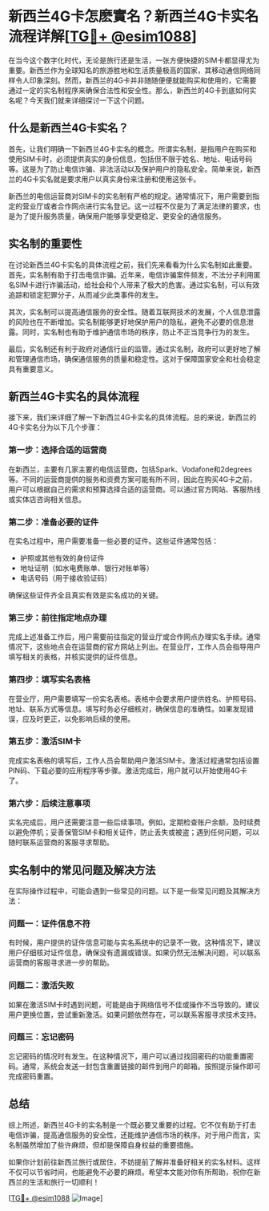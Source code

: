 # 新西兰4G卡怎麽實名？新西兰4G卡实名流程详解[[TG💪+ @esim1088](https://t.me/s/esim1088)]

在当今这个数字化时代，无论是旅行还是生活，一张方便快捷的SIM卡都显得尤为重要。新西兰作为全球知名的旅游胜地和生活质量极高的国家，其移动通信网络同样令人印象深刻。然而，新西兰的4G卡并非随随便便就能购买和使用的，它需要通过一定的实名制程序来确保合法性和安全性。那么，新西兰的4G卡到底如何实名呢？今天我们就来详细探讨一下这个问题。

## 什么是新西兰4G卡实名？

首先，让我们明确一下新西兰4G卡实名的概念。所谓实名制，是指用户在购买和使用SIM卡时，必须提供真实的身份信息，包括但不限于姓名、地址、电话号码等。这是为了防止电信诈骗、非法活动以及保护用户的隐私安全。简单来说，新西兰的4G卡实名就是要求用户以真实身份来注册和使用这张卡。

新西兰的电信运营商对SIM卡的实名制有严格的规定。通常情况下，用户需要到指定的营业厅或者合作网点进行实名登记。这一过程不仅是为了满足法律的要求，也是为了提升服务质量，确保用户能够享受更稳定、更安全的通信服务。

## 实名制的重要性

在讨论新西兰4G卡实名的具体流程之前，我们先来看看为什么实名制如此重要。首先，实名制有助于打击电信诈骗。近年来，电信诈骗案件频发，不法分子利用匿名SIM卡进行诈骗活动，给社会和个人带来了极大的危害。通过实名制，可以有效追踪和锁定犯罪分子，从而减少此类事件的发生。

其次，实名制可以提高通信服务的安全性。随着互联网技术的发展，个人信息泄露的风险也在不断增加。实名制能够更好地保护用户的隐私，避免不必要的信息泄露。同时，实名制也有助于维护通信市场的秩序，防止不正当竞争行为的发生。

最后，实名制还有利于政府对通信行业的监管。通过实名制，政府可以更好地了解和管理通信市场，确保通信服务的质量和稳定性。这对于保障国家安全和社会稳定具有重要意义。

## 新西兰4G卡实名的具体流程

接下来，我们来详细了解一下新西兰4G卡实名的具体流程。总的来说，新西兰的4G卡实名分为以下几个步骤：

### 第一步：选择合适的运营商

在新西兰，主要有几家主要的电信运营商，包括Spark、Vodafone和2degrees等。不同的运营商提供的服务和资费方案可能有所不同，因此在购买4G卡之前，用户可以根据自己的需求和预算选择合适的运营商。可以通过官方网站、客服热线或实体店咨询相关信息。

### 第二步：准备必要的证件

在实名过程中，用户需要准备一些必要的证件。这些证件通常包括：

- 护照或其他有效的身份证件
- 地址证明（如水电费账单、银行对账单等）
- 电话号码（用于接收验证码）

确保这些证件齐全且真实有效是实名成功的关键。

### 第三步：前往指定地点办理

完成上述准备工作后，用户需要前往指定的营业厅或合作网点办理实名手续。通常情况下，这些地点会在运营商的官方网站上列出。在营业厅，工作人员会指导用户填写相关的表格，并核实提供的证件信息。

### 第四步：填写实名表格

在营业厅，用户需要填写一份实名表格。表格中会要求用户提供姓名、护照号码、地址、联系方式等信息。填写时务必仔细核对，确保信息的准确性。如果发现错误，应及时更正，以免影响后续的使用。

### 第五步：激活SIM卡

完成实名表格的填写后，工作人员会帮助用户激活SIM卡。激活过程通常包括设置PIN码、下载必要的应用程序等步骤。激活完成后，用户就可以开始使用4G卡了。

### 第六步：后续注意事项

实名完成后，用户还需要注意一些后续事项。例如，定期检查账户余额，及时续费以避免停机；妥善保管SIM卡和相关证件，防止丢失或被盗；遇到任何问题，可以随时联系运营商的客服寻求帮助。

## 实名制中的常见问题及解决方法

在实际操作过程中，可能会遇到一些常见的问题。以下是一些常见问题及其解决方法：

### 问题一：证件信息不符

有时候，用户提供的证件信息可能与实名系统中的记录不一致。这种情况下，建议用户仔细核对证件信息，确保没有遗漏或错误。如果仍然无法解决问题，可以联系运营商的客服寻求进一步的帮助。

### 问题二：激活失败

如果在激活SIM卡时遇到问题，可能是由于网络信号不佳或操作不当导致的。建议用户更换位置，尝试重新激活。如果问题依然存在，可以联系客服寻求技术支持。

### 问题三：忘记密码

忘记密码的情况时有发生。在这种情况下，用户可以通过找回密码的功能重置密码。通常，系统会发送一封包含重置链接的邮件到用户的邮箱。按照提示操作即可完成密码重置。

## 总结

综上所述，新西兰4G卡的实名制是一个既必要又重要的过程。它不仅有助于打击电信诈骗，提高通信服务的安全性，还能维护通信市场的秩序。对于用户而言，实名制虽然增加了些许麻烦，但却是保障自身权益的重要措施。

如果你计划前往新西兰旅行或居住，不妨提前了解并准备好相关的实名材料。这样不仅可以节省时间，也能避免不必要的麻烦。希望本文能对你有所帮助，祝你在新西兰的生活和旅行一切顺利！

[[TG💪+ @esim1088](https://t.me/s/esim1088) ![Image](https://i.postimg.cc/4NQfJmqS/Snipaste-2025-05-13-00-14-12.png)]